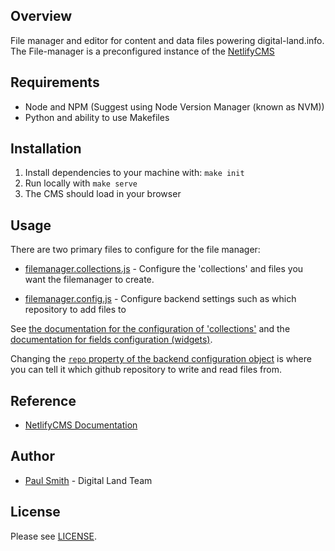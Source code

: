 ## Overview

File manager and editor for content and data files powering digital-land.info. The File-manager is a preconfigured instance of the [NetlifyCMS](https://www.netlifycms.org)

## Requirements

- Node and NPM (Suggest using Node Version Manager (known as NVM))
- Python and ability to use Makefiles

## Installation

1. Install dependencies to your machine with: `make init`
2. Run locally with `make serve`
3. The CMS should load in your browser

## Usage

There are two primary files to configure for the file manager:

- [filemanager.collections.js](manager/filemanager.collections.js) - Configure the 'collections' and files you want the filemanager to create. 

- [filemanager.config.js](manager/filemanager.config.js) - Configure backend settings such as which repository to add files to

See [the documentation for the configuration of 'collections'](https://www.netlifycms.org/docs/collection-types/) and the [documentation for fields configuration (widgets)](https://www.netlifycms.org/docs/widgets/).

Changing the [`repo` property of the backend configuration object](https://github.com/digital-land/file-manager/blob/d3872aea9beb9a4aa51a3240c5f14e013f1b0358/manager/filemanager.config.js#L6) is where you can tell it which github repository to write and read files from.

## Reference

- [NetlifyCMS Documentation](https://www.netlifycms.org/docs/intro/)

## Author

- [Paul Smith](https://twitter.com/paulmsmith) - Digital Land Team

## License

Please see [LICENSE](LICENSE).
